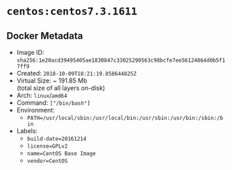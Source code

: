 # `centos:centos7.3.1611`

## Docker Metadata

- Image ID: `sha256:1e20acd39495405ae1830847c33025290563c98bcfe7ee56124864d0b5f17ff9`
- Created: `2018-10-09T18:21:19.858644825Z`
- Virtual Size: ~ 191.85 Mb  
  (total size of all layers on-disk)
- Arch: `linux`/`amd64`
- Command: `["/bin/bash"]`
- Environment:
  - `PATH=/usr/local/sbin:/usr/local/bin:/usr/sbin:/usr/bin:/sbin:/bin`
- Labels:
  - `build-date=20161214`
  - `license=GPLv2`
  - `name=CentOS Base Image`
  - `vendor=CentOS`
